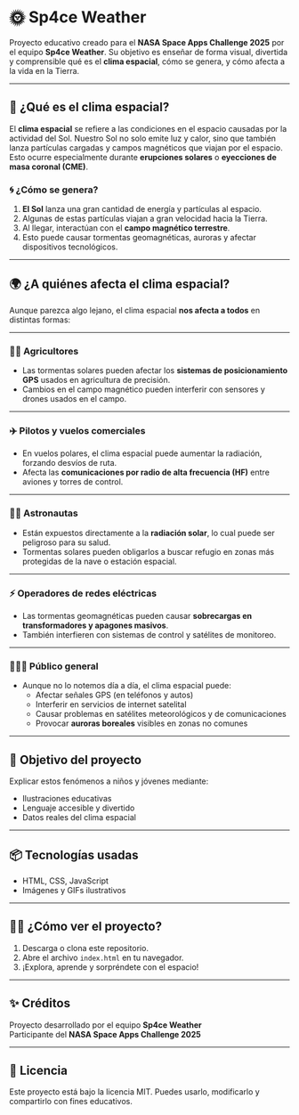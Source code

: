 # 🌞 Sp4ce Weather

Proyecto educativo creado para el **NASA Space Apps Challenge 2025** por el equipo **Sp4ce Weather**. Su objetivo es enseñar de forma visual, divertida y comprensible qué es el **clima espacial**, cómo se genera, y cómo afecta a la vida en la Tierra.

---

## 🌌 ¿Qué es el clima espacial?

El **clima espacial** se refiere a las condiciones en el espacio causadas por la actividad del Sol. Nuestro Sol no solo emite luz y calor, sino que también lanza partículas cargadas y campos magnéticos que viajan por el espacio. Esto ocurre especialmente durante **erupciones solares** o **eyecciones de masa coronal (CME)**.

### 🌀 ¿Cómo se genera?

1. **El Sol** lanza una gran cantidad de energía y partículas al espacio.
2. Algunas de estas partículas viajan a gran velocidad hacia la Tierra.
3. Al llegar, interactúan con el **campo magnético terrestre**.
4. Esto puede causar tormentas geomagnéticas, auroras y afectar dispositivos tecnológicos.

---

## 🌍 ¿A quiénes afecta el clima espacial?

Aunque parezca algo lejano, el clima espacial **nos afecta a todos** en distintas formas:

---

### 👨‍🌾 Agricultores

- Las tormentas solares pueden afectar los **sistemas de posicionamiento GPS** usados en agricultura de precisión.
- Cambios en el campo magnético pueden interferir con sensores y drones usados en el campo.

---

### ✈️ Pilotos y vuelos comerciales

- En vuelos polares, el clima espacial puede aumentar la radiación, forzando desvíos de ruta.
- Afecta las **comunicaciones por radio de alta frecuencia (HF)** entre aviones y torres de control.


---

### 🧑‍🚀 Astronautas

- Están expuestos directamente a la **radiación solar**, lo cual puede ser peligroso para su salud.
- Tormentas solares pueden obligarlos a buscar refugio en zonas más protegidas de la nave o estación espacial.

---

### ⚡ Operadores de redes eléctricas

- Las tormentas geomagnéticas pueden causar **sobrecargas en transformadores y apagones masivos**.
- También interfieren con sistemas de control y satélites de monitoreo.

---

### 👩‍👩‍👧 Público general

- Aunque no lo notemos día a día, el clima espacial puede:
  - Afectar señales GPS (en teléfonos y autos)
  - Interferir en servicios de internet satelital
  - Causar problemas en satélites meteorológicos y de comunicaciones
  - Provocar **auroras boreales** visibles en zonas no comunes

---

## 🎯 Objetivo del proyecto

Explicar estos fenómenos a niños y jóvenes mediante:

- Ilustraciones educativas
- Lenguaje accesible y divertido
- Datos reales del clima espacial

---

## 📦 Tecnologías usadas

- HTML, CSS, JavaScript
- Imágenes y GIFs ilustrativos

---

## 👨‍🚀 ¿Cómo ver el proyecto?

1. Descarga o clona este repositorio.
2. Abre el archivo `index.html` en tu navegador.
3. ¡Explora, aprende y sorpréndete con el espacio!

---

## ✨ Créditos

Proyecto desarrollado por el equipo **Sp4ce Weather**  
Participante del **NASA Space Apps Challenge 2025**

---

## 📜 Licencia

Este proyecto está bajo la licencia MIT. Puedes usarlo, modificarlo y compartirlo con fines educativos.
